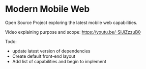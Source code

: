 # Modern Mobile Web
Open Source Project exploring the latest mobile web capabilities.

Video explaining purpose and scope: https://youtu.be/-SIJiZzzuB0

Todo:
- update latest version of dependencies
- Create default front-end layout
- Add list of capabilities and begin to implement
